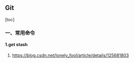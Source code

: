 ## Git

[toc]

### 一、常用命令

#### 1.get stash

1. https://blog.csdn.net/lonely_fool/article/details/125681803

